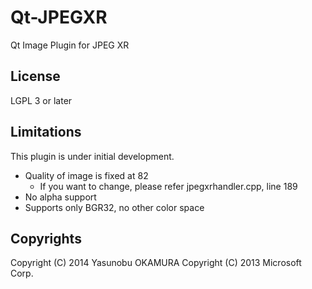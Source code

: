Qt-JPEGXR
=========

Qt Image Plugin for JPEG XR

License
-------

LGPL 3 or later

Limitations
-----------

This plugin is under initial development.

* Quality of image is fixed at 82
  * If you want to change, please refer jpegxrhandler.cpp, line 189
* No alpha support
* Supports only BGR32, no other color space

Copyrights
----------

Copyright (C) 2014 Yasunobu OKAMURA
Copyright (C) 2013 Microsoft Corp.
